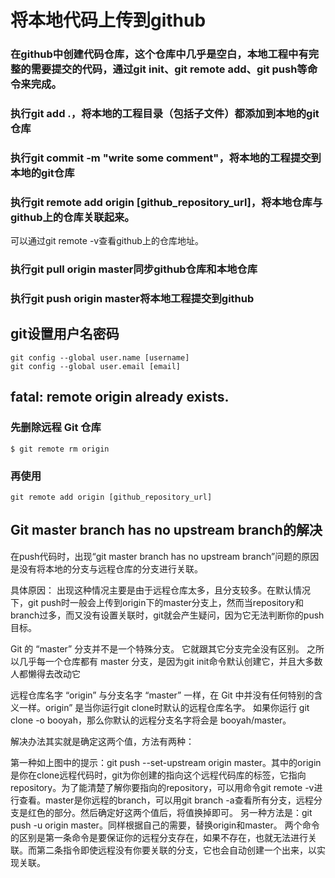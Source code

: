 # 将本地代码上传到github
### 在github中创建代码仓库，这个仓库中几乎是空白，本地工程中有完整的需要提交的代码，通过git init、git remote add、git push等命令来完成。

### 执行git add .，将本地的工程目录（包括子文件）都添加到本地的git仓库

### 执行git commit -m "write some comment"，将本地的工程提交到本地的git仓库

### 执行git remote add origin [github_repository_url]，将本地仓库与github上的仓库关联起来。
可以通过git remote -v查看github上的仓库地址。

### 执行git pull origin master同步github仓库和本地仓库

### 执行git push origin master将本地工程提交到github
## git设置用户名密码
~~~
git config --global user.name [username]
git config --global user.email [email]

~~~
## fatal: remote origin already exists.
### 先删除远程 Git 仓库
~~~
$ git remote rm origin
~~~
### 再使用 
~~~
git remote add origin [github_repository_url]
~~~

## Git master branch has no upstream branch的解决
在push代码时，出现“git master branch has no upstream branch”问题的原因是没有将本地的分支与远程仓库的分支进行关联。

具体原因： 出现这种情况主要是由于远程仓库太多，且分支较多。在默认情况下，git push时一般会上传到origin下的master分支上，然而当repository和branch过多，而又没有设置关联时，git就会产生疑问，因为它无法判断你的push目标。

Git 的 “master” 分支并不是一个特殊分支。 它就跟其它分支完全没有区别。 之所以几乎每一个仓库都有 master 分支，是因为git init命令默认创建它，并且大多数人都懒得去改动它

远程仓库名字 “origin” 与分支名字 “master” 一样，在 Git 中并没有任何特别的含义一样。origin” 是当你运行git clone时默认的远程仓库名字。 如果你运行 git clone -o booyah，那么你默认的远程分支名字将会是 booyah/master。

解决办法其实就是确定这两个值，方法有两种：

第一种如上图中的提示：git push --set-upstream origin master。其中的origin是你在clone远程代码时，git为你创建的指向这个远程代码库的标签，它指向repository。为了能清楚了解你要指向的repository，可以用命令git remote -v进行查看。master是你远程的branch，可以用git branch -a查看所有分支，远程分支是红色的部分。然后确定好这两个值后，将值换掉即可。
另一种方法是：git push -u origin master。同样根据自己的需要，替换origin和master。
两个命令的区别是第一条命令是要保证你的远程分支存在，如果不存在，也就无法进行关联。而第二条指令即使远程没有你要关联的分支，它也会自动创建一个出来，以实现关联。
